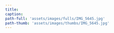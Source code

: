 ```yaml
---
title:
caption:
path-full: 'assets/images/fulls/IMG_5645.jpg'
path-thumb: 'assets/images/thumbs/IMG_5645.jpg'
---
```

